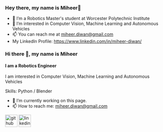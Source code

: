 ### Hey there, my name is Miheer👋

- 🌱 I’m a Robotics Master's student at Worcester Polytechnic Institute
- 🔭 I’m interested in Computer Vision, Machine Learning and Autonomous Vehicles
- 📫 You can reach me at miheer.diwan@gmail.com
- My LinkedIn Profile: https://www.linkedin.com/in/miheer-diwan/


### Hi there 👋, my name is Miheer
#### I am a Robotics Engineer
I am interested in Computer Vision, Machine Learning and Autonomous Vehicles

Skills: Python / Blender

- 🔭 I’m currently working on this page. 
- 📫 How to reach me: miheer.diwan@gmail.com 


[<img src='https://cdn.jsdelivr.net/npm/simple-icons@3.0.1/icons/github.svg' alt='github' height='40'>](https://github.com/miheer-diwan)  [<img src='https://cdn.jsdelivr.net/npm/simple-icons@3.0.1/icons/linkedin.svg' alt='linkedin' height='40'>](https://www.linkedin.com/in/miheer-diwan//)  



<!--
**miheer-diwan/miheer-diwan** is a ✨ _special_ ✨ repository because its `README.md` (this file) appears on your GitHub profile.

Here are some ideas to get you started:

- 🔭 I’m interested in Robotics, Computer Vision and Machine Learning
- 🌱 I’m a Robotics Master's student at Worcester Polytechnic Institute
- 📫 You can reach me at miheer.diwan@gmail.com

-->
